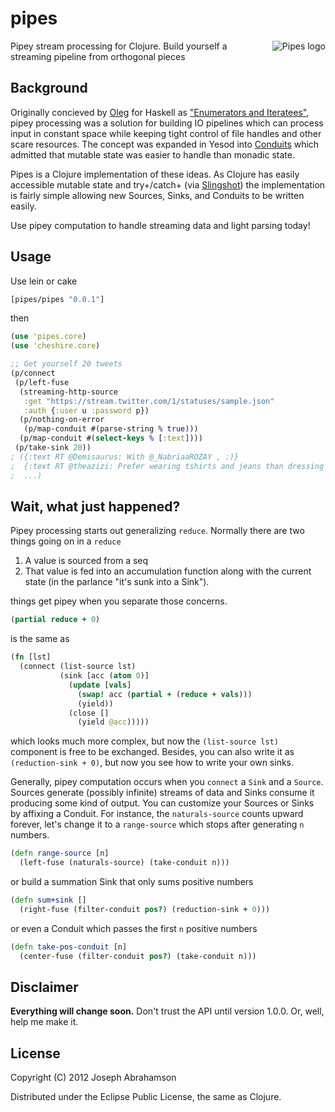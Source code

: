 # pipes

<img src="https://github.com/downloads/tel/pipes/thepipe.png"
 alt="Pipes logo" title="Stylish, functional, iconic." align="right" />

Pipey stream processing for Clojure. 
Build yourself a streaming pipeline from orthogonal pieces

## Background

Originally concieved by [Oleg](http://okmij.org/ftp/) for Haskell as 
["Enumerators and Iteratees"](http://okmij.org/ftp/Streams.html), 
pipey processing was a solution for building IO pipelines which can 
process input in constant space while keeping tight control of file 
handles and other scare resources. The concept was expanded in Yesod 
into [Conduits](http://www.yesodweb.com/blog/2012/01/conduits-conduits)
which admitted that mutable state was easier to handle than monadic
state.

Pipes is a Clojure implementation of these ideas. As Clojure has
easily accessible mutable state and try+/catch+ (via
[Slingshot](https://github.com/scgilardi/slingshot)) the
implementation is fairly simple allowing new Sources, Sinks, and
Conduits to be written easily.

Use pipey computation to handle streaming data and light parsing
today!

## Usage

Use lein or cake

```Clojure
[pipes/pipes "0.0.1"]
```

then

```Clojure
(use 'pipes.core)
(use 'cheshire.core)

;; Get yourself 20 tweets
(p/connect
 (p/left-fuse
  (streaming-http-source
   :get "https://stream.twitter.com/1/statuses/sample.json"
   :auth {:user u :password p})
  (p/nothing-on-error 
   (p/map-conduit #(parse-string % true)))
  (p/map-conduit #(select-keys % [:text])))
 (p/take-sink 20))
; ({:text RT @Demisaurus: With @_NabriaaROZAY , :)}
;  {:text RT @theazizi: Prefer wearing tshirts and jeans than dressing up}
;  ...)
```

## Wait, what just happened?

Pipey processing starts out generalizing `reduce`. Normally there 
are two things going on in a `reduce`

1. A value is sourced from a seq
2. That value is fed into an accumulation function along with the 
   current state (in the parlance "it's sunk into a Sink").

things get pipey when you separate those concerns.

```Clojure
(partial reduce + 0)
```

is the same as

```Clojure
(fn [lst]
  (connect (list-source lst)
           (sink [acc (atom 0)]
             (update [vals]
               (swap! acc (partial + (reduce + vals)))
               (yield))
             (close []
               (yield @acc)))))
```

which looks much more complex, but now the `(list-source lst)` 
component is free to be exchanged. Besides, you can also write
it as `(reduction-sink + 0)`, but now you see how to write your
own sinks.

Generally, pipey computation occurs when you `connect` a `Sink` and 
a `Source`. Sources generate (possibly infinite) streams of data and 
Sinks consume it producing some kind of output. You can customize your
Sources or Sinks by affixing a Conduit. For instance, the `naturals-source`
counts upward forever, let's change it to a `range-source` which stops
after generating `n` numbers.

```Clojure
(defn range-source [n]
  (left-fuse (naturals-source) (take-conduit n)))
```

or build a summation Sink that only sums positive numbers

```Clojure
(defn sum+sink []
  (right-fuse (filter-conduit pos?) (reduction-sink + 0)))
```

or even a Conduit which passes the first `n` positive numbers

```Clojure
(defn take-pos-conduit [n]
  (center-fuse (filter-conduit pos?) (take-conduit n)))
```

## Disclaimer

**Everything will change soon.** Don't trust the API until
version 1.0.0. Or, well, help me make it.

## License

Copyright (C) 2012 Joseph Abrahamson

Distributed under the Eclipse Public License, the same as Clojure.
